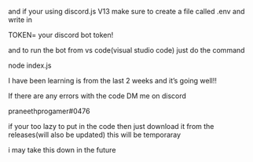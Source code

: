 and if your using discord.js V13 make sure to create a file called .env
and write in

TOKEN= your discord bot token!

and to run the bot from vs code(visual studio code) just do the command

node index.js 

I have been learning is from the last 
2 weeks and it’s going well!!

If there are any errors with the code
DM me on discord

praneethprogamer#0476

if your too lazy to put in the code then just download it from the
releases(will also be updated) this will be temporaray

i may take this down in the future
